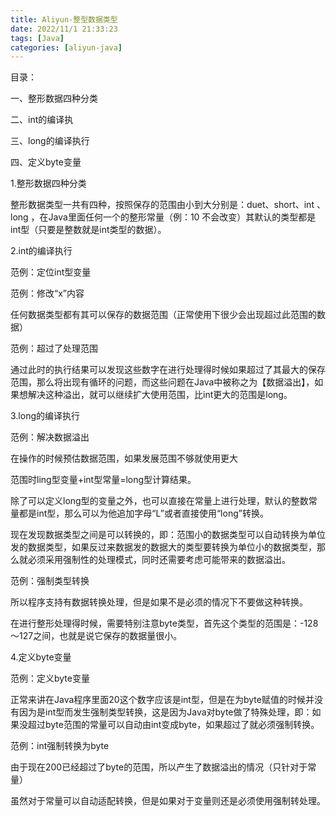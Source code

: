 ```yaml
---
title: Aliyun-整型数据类型
date: 2022/11/1 21:33:23
tags: [Java]
categories: [aliyun-java]
---
```




目录：

一、整形数据四种分类

二、int的编译执

三、long的编译执行

四、定义byte变量

 

1.整形数据四种分类

整形数据类型一共有四种，按照保存的范围由小到大分别是：duet、short、int 、long ，在Java里面任何一个的整形常量（例：10 不会改变）其默认的类型都是int型（只要是整数就是int类型的数据）。

2.int的编译执行

范例：定位int型变量



范例：修改“x”内容



任何数据类型都有其可以保存的数据范围（正常使用下很少会出现超过此范围的数据）

范例：超过了处理范围



通过此时的执行结果可以发现这些数字在进行处理得时候如果超过了其最大的保存范围，那么将出现有循环的问题，而这些问题在Java中被称之为【数据溢出】，如果想解决这种溢出，就可以继续扩大使用范围，比int更大的范围是long。

3.long的编译执行

范例：解决数据溢出



在操作的时候预估数据范围，如果发展范围不够就使用更大

范围时ling型变量+int型常量=long型计算结果。

除了可以定义long型的变量之外，也可以直接在常量上进行处理，默认的整数常量都是int型，那么可以为他追加字母“L”或者直接使用“long”转换。



现在发现数据类型之间是可以转换的，即：范围小的数据类型可以自动转换为单位发的数据类型，如果反过来数据发的数据大的类型要转换为单位小的数据类型，那么就必须采用强制性的处理模式，同时还需要考虑可能带来的数据溢出。

范例：强制类型转换



所以程序支持有数据转换处理，但是如果不是必须的情况下不要做这种转换。

在进行整形处理得时候，需要特别注意byte类型，首先这个类型的范围是：-128～127之间，也就是说它保存的数据量很小。

4.定义byte变量

范例：定义byte变量



正常来讲在Java程序里面20这个数字应该是int型，但是在为byte赋值的时候并没有因为是int型而发生强制类型转换，这是因为Java对byte做了特殊处理，即：如果没超过byte范围的常量可以自动由int变成byte，如果超过了就必须强制转换。

范例：int强制转换为byte



由于现在200已经超过了byte的范围，所以产生了数据溢出的情况（只针对于常量）



虽然对于常量可以自动适配转换，但是如果对于变量则还是必须使用强制转处理。